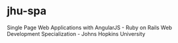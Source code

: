 # jhu-spa
Single Page Web Applications with AngularJS - Ruby on Rails Web Development Specialization - Johns Hopkins University
